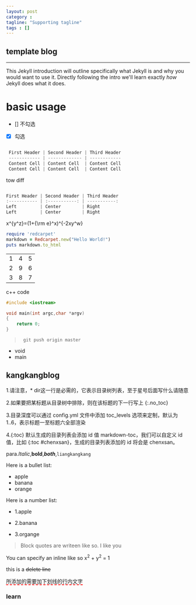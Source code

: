 ```yaml
---
layout: post
category :
tagline: "Supporting tagline"
tags : []
---
```

template blog
---
<!--more-->
---

This Jekyll introduction will outline specifically  what Jekyll is and why you would want to use it.
Directly following the intro we'll learn exactly _how_ Jekyll does what it does.


# basic usage
 - [] 不勾选
 - [x] 勾选

```C

 First Header | Second Header | Third Header
 ------------ | ------------- | ------------
 Content Cell | Content Cell  | Content Cell
 Content Cell | Content Cell  | Content Cell

```
tow diff

```C

First Header | Second Header | Third Header
:----------- | :-----------: | -----------:
Left         | Center        | Right
Left         | Center        | Right


```

x^{y^z}=(1+{\rm e}^x)^{-2xy^w}

```ruby
require 'redcarpet'
markdown = Redcarpet.new("Hello World!")
puts markdown.to_html
```

<table>
<tr><td>1</td><td>4</td><td>5</td></tr>
<tr><td>2</td><td>9</td><td>6</td></tr>
<tr><td>3</td><td>8</td><td>7</td></tr>
</table>

c++ code
```c++
#include <iostream>

void main(int argc,char *argv)
{
    return 0;
}
```


> ``` git push origin master```


* void
* main

## kangkangblog
  1.请注意，* dir这一行是必需的，它表示目录树列表，至于星号后面写什么请随意

  2.如果要把某标题从目录树中排除，则在该标题的下一行写上 {:.no_toc}

  3.目录深度可以通过 config.yml 文件中添加 toc_levels 选项来定制，默认为 1..6，表示标题一至标题六全部渲染

  4.{:toc} 默认生成的目录列表会添加 id 值 markdown-toc，我们可以自定义 id 值，比如 {:toc #chenxsan}，生成的目录列表添加的 id 将会是 chenxsan。


para.*Italic*,**bold**,***both***,`liangkangkang`

Here is a bullet list:

- apple
- banana
- orange

Here is a number list:

- 1.apple

- 2.banana

- 3.organge

> Block quotes are writeen like so.
> I like you

You can specify an inline like so x<sup>2</sup> + y<sup>2</sup> = 1

this is a ~~delete line~~

<span style="border-bottom:2px dashed red;">所添加的需要加下划线的行内文字</span>

### learn


